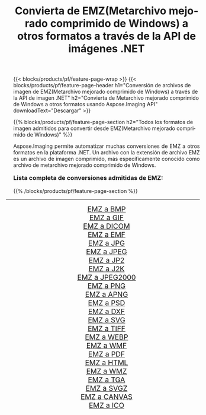 ﻿---
title: Convierta de EMZ(Metarchivo mejorado comprimido de Windows) a otros formatos a través de la API de imágenes .NET 
weight: 3920
url: /es/net/conversion/from/emz/ 
lang: es
langdirlevel: 2
locales: zh-hans,ja,it,ru,de,es,fr,nl,id,lt,pl,pt,vi,tr,ko,zh-hant,ar,hi,th,sv,cs,uk,he
description: Usando Aspose.Imaging puede convertir fácilmente de EMZ(Metarchivo mejorado comprimido de Windows) a otros formatos
---

{{< blocks/products/pf/feature-page-wrap >}}
{{< blocks/products/pf/feature-page-header h1="Conversión de archivos de imagen de EMZ(Metarchivo mejorado comprimido de Windows) a través de la API de imagen .NET" h2="Convierta de Metarchivo mejorado comprimido de Windows a otros formatos usando Aspose.Imaging API" downloadText="Descargar" >}}


{{% blocks/products/pf/feature-page-section  h2="Todos los formatos de imagen admitidos para convertir desde EMZ(Metarchivo mejorado comprimido de Windows)" %}}
<p align=justify>Aspose.Imaging permite automatizar muchas conversiones de EMZ a otros formatos en la plataforma .NET. Un archivo con la extensión de archivo EMZ es un archivo de imagen comprimido, más específicamente conocido como archivo de metarchivo mejorado comprimido de Windows.</p>
<h3 style="margin-top:16px;">
Lista completa de conversiones admitidas de EMZ:
</h3>
{{% /blocks/products/pf/feature-page-section %}}
<div class="container-fluid productfamilypage bg-gray">
    <div class="convertypes bg-gray agp-content section">
        <div class="container">
		<hr style="margin-left:-20px;"/>
		<div class="row other-converters" style="gap: 10px;font-size: 19px;text-align:center;">
		    <div class='col-md-3 other-converter remove-lp remove-rp'><a href="/imaging/es/net/conversion/emz-to-bmp/" style="padding:15px;">EMZ a BMP</a></div><div class='col-md-3 other-converter remove-lp remove-rp'><a href="/imaging/es/net/conversion/emz-to-gif/" style="padding:15px;">EMZ a GIF</a></div><div class='col-md-3 other-converter remove-lp remove-rp'><a href="/imaging/es/net/conversion/emz-to-dicom/" style="padding:15px;">EMZ a DICOM</a></div><div class='col-md-3 other-converter remove-lp remove-rp'><a href="/imaging/es/net/conversion/emz-to-emf/" style="padding:15px;">EMZ a EMF</a></div><div class='col-md-3 other-converter remove-lp remove-rp'><a href="/imaging/es/net/conversion/emz-to-jpg/" style="padding:15px;">EMZ a JPG</a></div><div class='col-md-3 other-converter remove-lp remove-rp'><a href="/imaging/es/net/conversion/emz-to-jpeg/" style="padding:15px;">EMZ a JPEG</a></div><div class='col-md-3 other-converter remove-lp remove-rp'><a href="/imaging/es/net/conversion/emz-to-jp2/" style="padding:15px;">EMZ a JP2</a></div><div class='col-md-3 other-converter remove-lp remove-rp'><a href="/imaging/es/net/conversion/emz-to-j2k/" style="padding:15px;">EMZ a J2K</a></div><div class='col-md-3 other-converter remove-lp remove-rp'><a href="/imaging/es/net/conversion/emz-to-jpeg2000/" style="padding:15px;">EMZ a JPEG2000</a></div><div class='col-md-3 other-converter remove-lp remove-rp'><a href="/imaging/es/net/conversion/emz-to-png/" style="padding:15px;">EMZ a PNG</a></div><div class='col-md-3 other-converter remove-lp remove-rp'><a href="/imaging/es/net/conversion/emz-to-apng/" style="padding:15px;">EMZ a APNG</a></div><div class='col-md-3 other-converter remove-lp remove-rp'><a href="/imaging/es/net/conversion/emz-to-psd/" style="padding:15px;">EMZ a PSD</a></div><div class='col-md-3 other-converter remove-lp remove-rp'><a href="/imaging/es/net/conversion/emz-to-dxf/" style="padding:15px;">EMZ a DXF</a></div><div class='col-md-3 other-converter remove-lp remove-rp'><a href="/imaging/es/net/conversion/emz-to-svg/" style="padding:15px;">EMZ a SVG</a></div><div class='col-md-3 other-converter remove-lp remove-rp'><a href="/imaging/es/net/conversion/emz-to-tiff/" style="padding:15px;">EMZ a TIFF</a></div><div class='col-md-3 other-converter remove-lp remove-rp'><a href="/imaging/es/net/conversion/emz-to-webp/" style="padding:15px;">EMZ a WEBP</a></div><div class='col-md-3 other-converter remove-lp remove-rp'><a href="/imaging/es/net/conversion/emz-to-wmf/" style="padding:15px;">EMZ a WMF</a></div><div class='col-md-3 other-converter remove-lp remove-rp'><a href="/imaging/es/net/conversion/emz-to-pdf/" style="padding:15px;">EMZ a PDF</a></div><div class='col-md-3 other-converter remove-lp remove-rp'><a href="/imaging/es/net/conversion/emz-to-html/" style="padding:15px;">EMZ a HTML</a></div><div class='col-md-3 other-converter remove-lp remove-rp'><a href="/imaging/es/net/conversion/emz-to-wmz/" style="padding:15px;">EMZ a WMZ</a></div><div class='col-md-3 other-converter remove-lp remove-rp'><a href="/imaging/es/net/conversion/emz-to-tga/" style="padding:15px;">EMZ a TGA</a></div><div class='col-md-3 other-converter remove-lp remove-rp'><a href="/imaging/es/net/conversion/emz-to-svgz/" style="padding:15px;">EMZ a SVGZ</a></div><div class='col-md-3 other-converter remove-lp remove-rp'><a href="/imaging/es/net/conversion/emz-to-canvas/" style="padding:15px;">EMZ a CANVAS</a></div><div class='col-md-3 other-converter remove-lp remove-rp'><a href="/imaging/es/net/conversion/emz-to-ico/" style="padding:15px;">EMZ a ICO</a></div>
                </div>
        </div>
    </div>
</div>
<br/>

